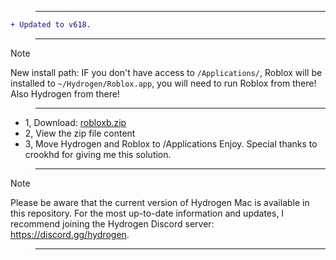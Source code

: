 
> ___


```diff
+ Updated to v618.
```

> ___

> [!Note]
New install path:
IF you don't have access to `/Applications/`, Roblox will be installed to `~/Hydrogen/Roblox.app`, you will need to run Roblox from there! Also Hydrogen from there!

> ___

- 1, Download: [robloxb.zip](https://gofile.io/d/tXlcT6)
- 2, View the zip file content
- 3, Move Hydrogen and Roblox to /Applications
Enjoy.
Special thanks to crookhd for giving me this solution.

> ___

> [!Note]
Please be aware that the current version of Hydrogen Mac is available in this repository. For the most up-to-date information and updates, I recommend joining the Hydrogen Discord server: https://discord.gg/hydrogen.

> ___
